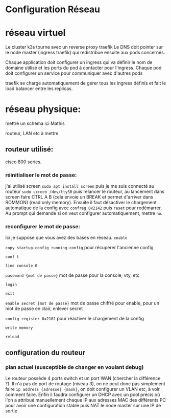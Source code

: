 # Configuration Réseau

# réseau virtuel
Le cluster k3s tourne avec un reverse proxy traefik
Le DNS doit pointer sur le node master (ingress traefik) qui redistribue ensuite aux pods concernés.

Chaque application doit configurer un ingress qui va définir le nom de domaine utilisé et les ports du pod à contacter pour l'ingress.
Chaque pod doit configurer un service pour communiquer avec d'autres pods

traefik se charge automatiquement de gérer tous les ingress définis et fait le load balancer entre les replicas.

# réseau physique:

mettre un schéma ici Mathis

routeur, LAN etc à mettre



## routeur utilisé:
cisco 800 series.
### réinitialiser le mot de passe:
 j'ai utilisé screen `sudo apt install screen` puis je me suis connecté au routeur `sudo screen /dev/ttyS0` puis relancer le routeur, au lancement dans screen faire CTRL A B (cela envoie un BREAK et permet d'arriver dans ROMMON) (read only memory). Ensuite il faut désactiver le chargement automatique de la config avec `confreg 0x2142` puis `reset` pour redémarrer.
Au prompt qui demande si on veut configurer automatiquement, mettre `no`.

### reconfigurer le mot de passe:
Ici je suppose que vous avez des bases en réseau.
`enable`

`copy startup-config running-config` pour récupérer l'ancienne config

`conf t`

`line console 0`

`password {mot de passe}` mot de passe pour la console, vty, etc

`login `

`exit`

`enable secret {mot de passe}` mot de passe chiffré pour enable, pour un mot de passe en clair, enlever secret

`config-register 0x2102` pour réactiver le chargement de la config

`write memory`

`reload`

## configuration du routeur

### plan actuel (susceptible de changer en voulant debug)
Le routeur possède 4 ports switch et un port WAN (chercher la différence ?). Il n'a pas de port de routage (niveau 3), on ne peut donc pas simplement faire `ip address {adresse} {mask}`, on doit configurer un VLAN etc, à voir comment faire. Enfin il faudra configurer un DHCP avec un pool précis où l'on a attribué manuellement chaque IP aux adresses MAC des différents PC pour avoir une configuration stable puis NAT le node master sur une IP de sortie